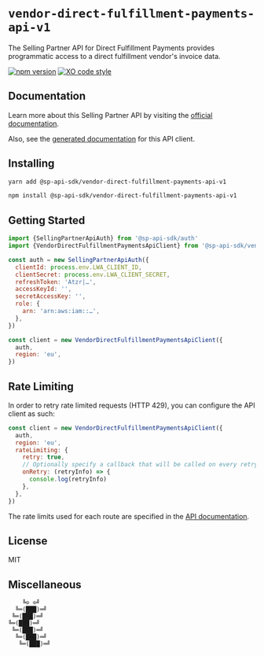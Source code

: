 # `vendor-direct-fulfillment-payments-api-v1`

The Selling Partner API for Direct Fulfillment Payments provides programmatic access to a direct fulfillment vendor's invoice data.

[![npm version](https://badgen.net/npm/v/@sp-api-sdk/vendor-direct-fulfillment-payments-api-v1)](https://www.npmjs.com/package/@sp-api-sdk/vendor-direct-fulfillment-payments-api-v1)
[![XO code style](https://badgen.net/badge/code%20style/XO/cyan)](https://github.com/xojs/xo)

## Documentation

Learn more about this Selling Partner API by visiting the [official documentation](https://developer-docs.amazon.com/sp-api/docs).

Also, see the [generated documentation](https://bizon.github.io/selling-partner-api-sdk/modules/_sp_api_sdk_vendor_direct_fulfillment_payments_api_v1.html) for this API client.

## Installing

```sh
yarn add @sp-api-sdk/vendor-direct-fulfillment-payments-api-v1
```

```sh
npm install @sp-api-sdk/vendor-direct-fulfillment-payments-api-v1
```

## Getting Started

```javascript
import {SellingPartnerApiAuth} from '@sp-api-sdk/auth'
import {VendorDirectFulfillmentPaymentsApiClient} from '@sp-api-sdk/vendor-direct-fulfillment-payments-api-v1'

const auth = new SellingPartnerApiAuth({
  clientId: process.env.LWA_CLIENT_ID,
  clientSecret: process.env.LWA_CLIENT_SECRET,
  refreshToken: 'Atzr|…',
  accessKeyId: '',
  secretAccessKey: '',
  role: {
    arn: 'arn:aws:iam::…',
  },
})

const client = new VendorDirectFulfillmentPaymentsApiClient({
  auth,
  region: 'eu',
})
```

## Rate Limiting

In order to retry rate limited requests (HTTP 429), you can configure the API client as such:

```javascript
const client = new VendorDirectFulfillmentPaymentsApiClient({
  auth,
  region: 'eu',
  rateLimiting: {
    retry: true,
    // Optionally specify a callback that will be called on every retry.
    onRetry: (retryInfo) => {
      console.log(retryInfo)
    },
  },
})
```

The rate limits used for each route are specified in the [API documentation](https://developer-docs.amazon.com/sp-api/docs).

## License

MIT

## Miscellaneous

```
    ╚⊙ ⊙╝
  ╚═(███)═╝
 ╚═(███)═╝
╚═(███)═╝
 ╚═(███)═╝
  ╚═(███)═╝
   ╚═(███)═╝
```
